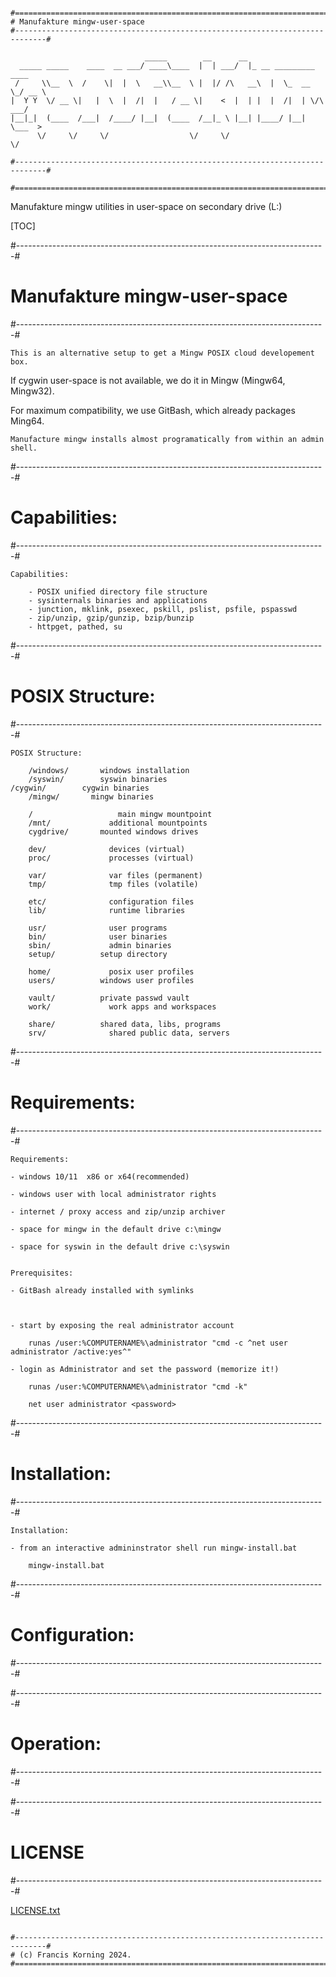 ```

#=============================================================================#
# Manufakture mingw-user-space
#-----------------------------------------------------------------------------#

                              _____        __      __                        
  _____ _____    ____  __ ___/ ____\____  |  | ___/  |_ __ _________   ____  
 /     \\__  \  /    \|  |  \   __\\__  \ |  |/ /\   __\  |  \_  __ \_/ __ \ 
|  Y Y  \/ __ \|   |  \  |  /|  |   / __ \|    <  |  | |  |  /|  | \/\  ___/ 
|__|_|  (____  /___|  /____/ |__|  (____  /__|_ \ |__| |____/ |__|    \___  >
      \/     \/     \/                  \/     \/                         \/

#-----------------------------------------------------------------------------#

#=============================================================================#

```	
	

Manufakture mingw utilities in user-space on secondary drive (L:)


[TOC]


#-----------------------------------------------------------------------------#
# Manufakture mingw-user-space
#-----------------------------------------------------------------------------#


	This is an alternative setup to get a Mingw POSIX cloud developement box.

  If cygwin user-space is not available, we do it in Mingw (Mingw64, Mingw32).

  For maximum compatibility, we use GitBash, which already packages Ming64.
  
	Manufacture mingw installs almost programatically from within an admin shell.


#-----------------------------------------------------------------------------#
# Capabilities:
#-----------------------------------------------------------------------------#


	Capabilities:
		
		- POSIX unified directory file structure
		- sysinternals binaries and applications
		- junction, mklink, psexec, pskill, pslist, psfile, pspasswd
		- zip/unzip, gzip/gunzip, bzip/bunzip
		- httpget, pathed, su


#-----------------------------------------------------------------------------#
# POSIX Structure:
#-----------------------------------------------------------------------------#

	POSIX Structure:

		/windows/		windows installation
		/syswin/		syswin binaries
  	/cygwin/		cygwin binaries 
		/mingw/		  mingw binaries

		/				    main mingw mountpoint 
		/mnt/			  additional mountpoints
		cygdrive/		mounted windows drives

		dev/			  devices (virtual)
		proc/			  processes (virtual)

		var/			  var files (permanent)
		tmp/			  tmp files (volatile)
		
		etc/			  configuration files
		lib/			  runtime libraries

		usr/			  user programs
		bin/			  user binaries
		sbin/			  admin binaries	
		setup/			setup directory
		
		home/			  posix user profiles
		users/			windows user profiles
		
		vault/			private passwd vault
		work/			  work apps and workspaces
		
		share/			shared data, libs, programs 
		srv/			  shared public data, servers
	

#-----------------------------------------------------------------------------#
# Requirements:
#-----------------------------------------------------------------------------#

	Requirements:

    - windows 10/11  x86 or x64(recommended) 
    
    - windows user with local administrator rights
    
    - internet / proxy access and zip/unzip archiver 
    
    - space for mingw in the default drive c:\mingw
    
    - space for syswin in the default drive c:\syswin
    
    
	Prerequisites:

    - GitBash already installed with symlinks

    
    
    - start by exposing the real administrator account

        runas /user:%COMPUTERNAME%\administrator "cmd -c ^net user administrator /active:yes^"

    - login as Administrator and set the password (memorize it!)
    
        runas /user:%COMPUTERNAME%\administrator "cmd -k"
        
        net user administrator <password>
        
   

#-----------------------------------------------------------------------------#
# Installation:
#-----------------------------------------------------------------------------#

	Installation:
        
    - from an interactive admininstrator shell run mingw-install.bat

		mingw-install.bat

	


#-----------------------------------------------------------------------------#
# Configuration:
#-----------------------------------------------------------------------------#



#-----------------------------------------------------------------------------#
# Operation:
#-----------------------------------------------------------------------------#



#-----------------------------------------------------------------------------#
# LICENSE
#-----------------------------------------------------------------------------#


  [LICENSE.txt](LICENSE.txt)

```   

#-----------------------------------------------------------------------------#
# (c) Francis Korning 2024.
#=============================================================================#

```
